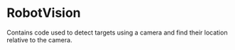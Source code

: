 # RobotVision
Contains code used to detect targets using a camera and find their location relative to the camera.
